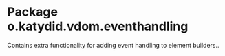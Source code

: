 # Package o.katydid.vdom.eventhandling

Contains extra functionality for adding event handling to element builders..


